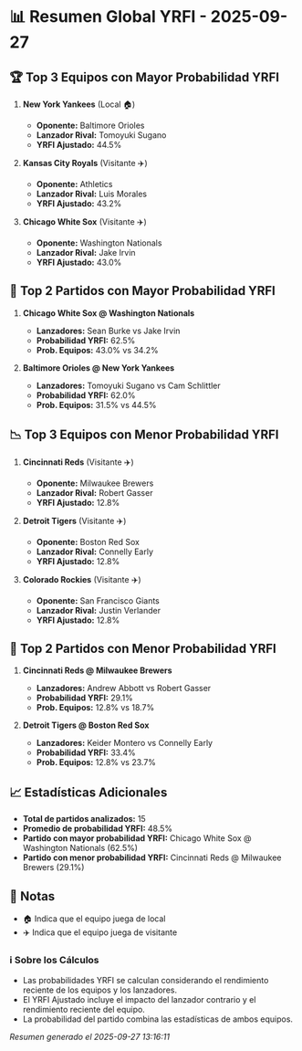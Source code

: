 # 📊 Resumen Global YRFI - 2025-09-27

## 🏆 Top 3 Equipos con Mayor Probabilidad YRFI

1. **New York Yankees** (Local 🏠)
   - **Oponente:** Baltimore Orioles
   - **Lanzador Rival:** Tomoyuki Sugano
   - **YRFI Ajustado:** 44.5%

2. **Kansas City Royals** (Visitante ✈️)
   - **Oponente:** Athletics
   - **Lanzador Rival:** Luis Morales
   - **YRFI Ajustado:** 43.2%

3. **Chicago White Sox** (Visitante ✈️)
   - **Oponente:** Washington Nationals
   - **Lanzador Rival:** Jake Irvin
   - **YRFI Ajustado:** 43.0%

## 🎯 Top 2 Partidos con Mayor Probabilidad YRFI

1. **Chicago White Sox @ Washington Nationals**
   - **Lanzadores:** Sean Burke vs Jake Irvin
   - **Probabilidad YRFI:** 62.5%
   - **Prob. Equipos:** 43.0% vs 34.2%

2. **Baltimore Orioles @ New York Yankees**
   - **Lanzadores:** Tomoyuki Sugano vs Cam Schlittler
   - **Probabilidad YRFI:** 62.0%
   - **Prob. Equipos:** 31.5% vs 44.5%

## 📉 Top 3 Equipos con Menor Probabilidad YRFI

1. **Cincinnati Reds** (Visitante ✈️)
   - **Oponente:** Milwaukee Brewers
   - **Lanzador Rival:** Robert Gasser
   - **YRFI Ajustado:** 12.8%

2. **Detroit Tigers** (Visitante ✈️)
   - **Oponente:** Boston Red Sox
   - **Lanzador Rival:** Connelly Early
   - **YRFI Ajustado:** 12.8%

3. **Colorado Rockies** (Visitante ✈️)
   - **Oponente:** San Francisco Giants
   - **Lanzador Rival:** Justin Verlander
   - **YRFI Ajustado:** 12.8%

## 🛑 Top 2 Partidos con Menor Probabilidad YRFI

1. **Cincinnati Reds @ Milwaukee Brewers**
   - **Lanzadores:** Andrew Abbott vs Robert Gasser
   - **Probabilidad YRFI:** 29.1%
   - **Prob. Equipos:** 12.8% vs 18.7%

2. **Detroit Tigers @ Boston Red Sox**
   - **Lanzadores:** Keider Montero vs Connelly Early
   - **Probabilidad YRFI:** 33.4%
   - **Prob. Equipos:** 12.8% vs 23.7%

## 📈 Estadísticas Adicionales

- **Total de partidos analizados:** 15
- **Promedio de probabilidad YRFI:** 48.5%
- **Partido con mayor probabilidad YRFI:** Chicago White Sox @ Washington Nationals (62.5%)
- **Partido con menor probabilidad YRFI:** Cincinnati Reds @ Milwaukee Brewers (29.1%)

## 📝 Notas

- 🏠 Indica que el equipo juega de local
- ✈️ Indica que el equipo juega de visitante

### ℹ️ Sobre los Cálculos
- Las probabilidades YRFI se calculan considerando el rendimiento reciente de los equipos y los lanzadores.
- El YRFI Ajustado incluye el impacto del lanzador contrario y el rendimiento reciente del equipo.
- La probabilidad del partido combina las estadísticas de ambos equipos.

*Resumen generado el 2025-09-27 13:16:11*